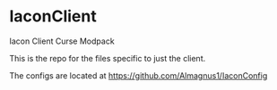 # IaconClient
Iacon Client Curse Modpack

This is the repo for the files specific to just the client.

The configs are located at https://github.com/Almagnus1/IaconConfig
